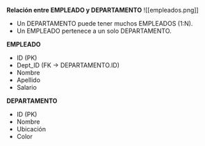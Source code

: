 **Relación entre EMPLEADO y DEPARTAMENTO**
![[empleados.png]]

- Un DEPARTAMENTO puede tener muchos EMPLEADOS (1:N).
- Un EMPLEADO pertenece a un solo DEPARTAMENTO.

**EMPLEADO**
- ID (PK)
- Dept_ID (FK → DEPARTAMENTO.ID)
- Nombre
- Apellido
- Salario

**DEPARTAMENTO**
- ID (PK)
- Nombre
- Ubicación
- Color
